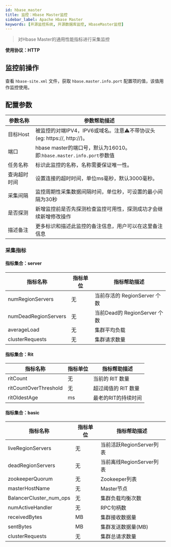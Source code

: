 ```yaml
---
id: hbase_master  
title: 监控：Hbase Master监控    
sidebar_label: Apache Hbase Master
keywords: [开源监控系统, 开源数据库监控, HbaseMaster监控]
---
```


> 对Hbase Master的通用性能指标进行采集监控

**使用协议：HTTP**

## 监控前操作

查看 `hbase-site.xml` 文件，获取 `hbase.master.info.port` 配置项的值，该值用作监控使用。

## 配置参数

|  参数名称  |                         参数帮助描述                          |
|--------|---------------------------------------------------------|
| 目标Host | 被监控的对端IPV4，IPV6或域名。注意⚠️不带协议头(eg: https://, http://)。    |
| 端口     | hbase master的端口号，默认为16010。即:`hbase.master.info.port`参数值 |
| 任务名称   | 标识此监控的名称，名称需要保证唯一性。                                     |
| 查询超时时间 | 设置连接的超时时间，单位ms毫秒，默认3000毫秒。                              |
| 采集间隔   | 监控周期性采集数据间隔时间，单位秒，可设置的最小间隔为30秒                          |
| 是否探测   | 新增监控前是否先探测检查监控可用性，探测成功才会继续新增修改操作                        |
| 描述备注   | 更多标识和描述此监控的备注信息，用户可以在这里备注信息                             |

### 采集指标

#### 指标集合：server

|         指标名称         | 指标单位 |         指标帮助描述          |
|----------------------|------|-------------------------|
| numRegionServers     | 无    | 当前存活的 RegionServer 个数   |
| numDeadRegionServers | 无    | 当前Dead的 RegionServer 个数 |
| averageLoad          | 无    | 集群平均负载                  |
| clusterRequests      | 无    | 集群请求数量                  |

#### 指标集合：Rit

|         指标名称          | 指标单位 |    指标帮助描述    |
|-----------------------|------|--------------|
| ritCount              | 无    | 当前的 RIT 数量   |
| ritCountOverThreshold | 无    | 超过阈值的 RIT 数量 |
| ritOldestAge          | ms   | 最老的RIT的持续时间  |

#### 指标集合：basic

|          指标名称           | 指标单位 |       指标帮助描述       |
|-------------------------|------|--------------------|
| liveRegionServers       | 无    | 当前活跃RegionServer列表 |
| deadRegionServers       | 无    | 当前离线RegionServer列表 |
| zookeeperQuorum         | 无    | Zookeeper列表        |
| masterHostName          | 无    | Master节点           |
| BalancerCluster_num_ops | 无    | 集群负载均衡次数           |
| numActiveHandler        | 无    | RPC句柄数             |
| receivedBytes           | MB   | 集群接收数据量            |
| sentBytes               | MB   | 集群发送数据量(MB)        |
| clusterRequests         | 无    | 集群总请求数量            |
